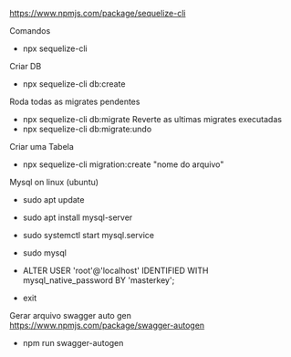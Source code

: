 https://www.npmjs.com/package/sequelize-cli

Comandos
- npx sequelize-cli

Criar DB
- npx sequelize-cli db:create

Roda todas as migrates pendentes
- npx sequelize-cli db:migrate
Reverte as ultimas migrates executadas
- npx sequelize-cli db:migrate:undo

Criar uma Tabela
- npx sequelize-cli migration:create "nome do arquivo"




Mysql on linux (ubuntu)
- sudo apt update
- sudo apt install mysql-server
- sudo systemctl start mysql.service

- sudo mysql
- ALTER USER 'root'@'localhost' IDENTIFIED WITH mysql_native_password BY 'masterkey';
- exit


Gerar arquivo swagger auto gen
https://www.npmjs.com/package/swagger-autogen
- npm run swagger-autogen